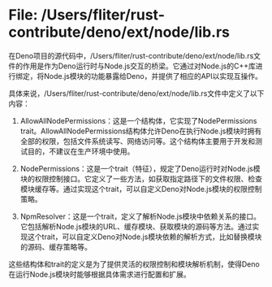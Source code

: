 # File: /Users/fliter/rust-contribute/deno/ext/node/lib.rs

在Deno项目的源代码中，/Users/fliter/rust-contribute/deno/ext/node/lib.rs文件的作用是作为Deno运行时与Node.js交互的桥梁。它通过对Node.js的C++库进行绑定，将Node.js模块的功能暴露给Deno，并提供了相应的API以实现互操作。

具体来说，/Users/fliter/rust-contribute/deno/ext/node/lib.rs文件中定义了以下内容：

1. AllowAllNodePermissions：这是一个结构体，它实现了NodePermissions trait。AllowAllNodePermissions结构体允许Deno在执行Node.js模块时拥有全部的权限，包括文件系统读写、网络访问等。这个结构体主要用于开发和测试目的，不建议在生产环境中使用。

2. NodePermissions：这是一个trait（特征），规定了Deno运行时对Node.js模块的权限控制接口。它定义了一些方法，如获取指定路径下的文件权限、检查模块缓存等。通过实现这个trait，可以自定义Deno对Node.js模块的权限控制策略。

3. NpmResolver：这是一个trait，定义了解析Node.js模块中依赖关系的接口。它包括解析Node.js模块的URL、缓存模块、获取模块的源码等方法。通过实现这个trait，可以自定义Deno对Node.js模块依赖的解析方式，比如替换模块的源码、缓存策略等。

这些结构体和trait的定义是为了提供灵活的权限控制和模块解析机制，使得Deno在运行Node.js模块时能够根据具体需求进行配置和扩展。

